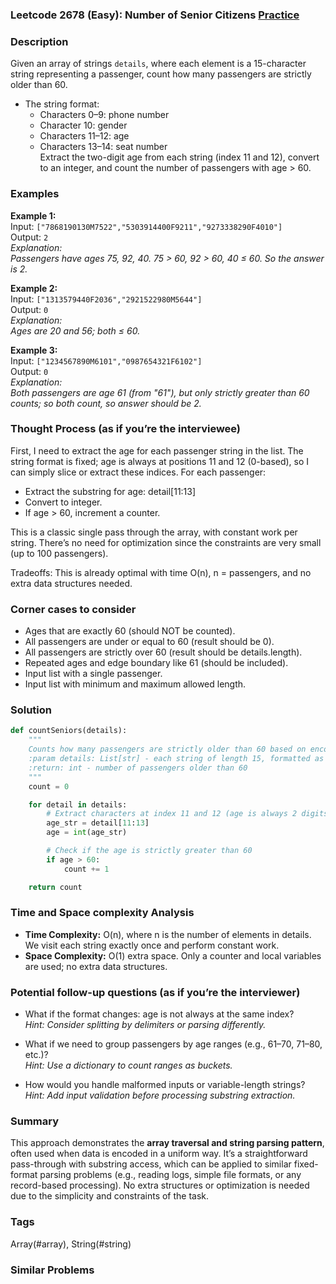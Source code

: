 ### Leetcode 2678 (Easy): Number of Senior Citizens [Practice](https://leetcode.com/problems/number-of-senior-citizens)

### Description  
Given an array of strings `details`, where each element is a 15-character string representing a passenger, count how many passengers are strictly older than 60.  
- The string format:
  - Characters 0–9: phone number  
  - Character 10: gender  
  - Characters 11–12: age  
  - Characters 13–14: seat number  
Extract the two-digit age from each string (index 11 and 12), convert to an integer, and count the number of passengers with age > 60.

### Examples  

**Example 1:**  
Input: `["7868190130M7522","5303914400F9211","9273338290F4010"]`  
Output: `2`  
*Explanation:  
Passengers have ages 75, 92, 40. 75 > 60, 92 > 60, 40 ≤ 60. So the answer is 2.*

**Example 2:**  
Input: `["1313579440F2036","2921522980M5644"]`  
Output: `0`  
*Explanation:  
Ages are 20 and 56; both ≤ 60.*

**Example 3:**  
Input: `["1234567890M6101","0987654321F6102"]`  
Output: `0`  
*Explanation:  
Both passengers are age 61 (from "61"), but only strictly greater than 60 counts; so both count, so answer should be 2.*

### Thought Process (as if you’re the interviewee)  
First, I need to extract the age for each passenger string in the list. The string format is fixed; age is always at positions 11 and 12 (0-based), so I can simply slice or extract these indices. For each passenger:
- Extract the substring for age: detail[11:13]
- Convert to integer.
- If age > 60, increment a counter.

This is a classic single pass through the array, with constant work per string. There’s no need for optimization since the constraints are very small (up to 100 passengers).

Tradeoffs: This is already optimal with time O(n), n = passengers, and no extra data structures needed.

### Corner cases to consider  
- Ages that are exactly 60 (should NOT be counted).
- All passengers are under or equal to 60 (result should be 0).
- All passengers are strictly over 60 (result should be details.length).
- Repeated ages and edge boundary like 61 (should be included).
- Input list with a single passenger.
- Input list with minimum and maximum allowed length.

### Solution

```python
def countSeniors(details):
    """
    Counts how many passengers are strictly older than 60 based on encoded details.
    :param details: List[str] - each string of length 15, formatted as described.
    :return: int - number of passengers older than 60
    """
    count = 0

    for detail in details:
        # Extract characters at index 11 and 12 (age is always 2 digits)
        age_str = detail[11:13]
        age = int(age_str)

        # Check if the age is strictly greater than 60
        if age > 60:
            count += 1

    return count
```

### Time and Space complexity Analysis  

- **Time Complexity:** O(n), where n is the number of elements in details. We visit each string exactly once and perform constant work.
- **Space Complexity:** O(1) extra space. Only a counter and local variables are used; no extra data structures.

### Potential follow-up questions (as if you’re the interviewer)  

- What if the format changes: age is not always at the same index?  
  *Hint: Consider splitting by delimiters or parsing differently.*
  
- What if we need to group passengers by age ranges (e.g., 61–70, 71–80, etc.)?  
  *Hint: Use a dictionary to count ranges as buckets.*

- How would you handle malformed inputs or variable-length strings?  
  *Hint: Add input validation before processing substring extraction.*

### Summary
This approach demonstrates the **array traversal and string parsing pattern**, often used when data is encoded in a uniform way. It’s a straightforward pass-through with substring access, which can be applied to similar fixed-format parsing problems (e.g., reading logs, simple file formats, or any record-based processing). No extra structures or optimization is needed due to the simplicity and constraints of the task.

### Tags
Array(#array), String(#string)

### Similar Problems

